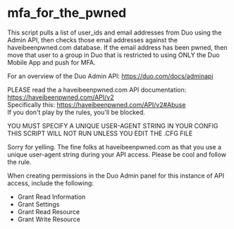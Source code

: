 # mfa_for_the_pwned

This script pulls a list of user_ids and email addresses from Duo using the Admin API, then checks those email addresses against the haveibeenpwned.com database.  If the email address has been pwned, then move that user to a group in Duo that is restricted to using ONLY the Duo Mobile App and push for MFA.

For an overview of the Duo Admin API: https://duo.com/docs/adminapi

PLEASE read the a haveibeenpwned.com API documentation: https://haveibeenpwned.com/API/v2 <br>
Specifically this: https://haveibeenpwned.com/API/v2#Abuse <br>
If you don't play by the rules, you'll be blocked.

YOU MUST SPECIFY A UNIQUE USER-AGENT STRING IN YOUR CONFIG
THIS SCRIPT WILL NOT RUN UNLESS YOU EDIT THE .CFG FILE

Sorry for yelling.  The fine folks at haveibeenpwned.com as that you use a unique user-agent string during your API access.  Please be cool and follow the rule.

When creating permissions in the Duo Admin panel for this instance of API access, include the following:
  <ul>
  <li>Grant Read Information
  <li>Grant Settings
  <li>Grant Read Resource
  <li>Grant Write Resource
  
